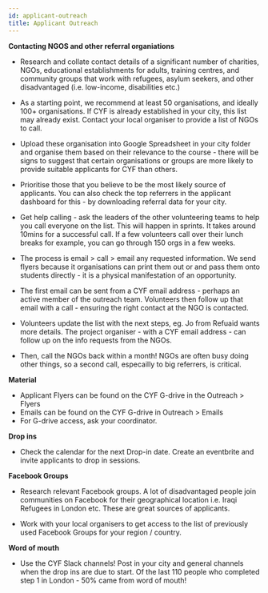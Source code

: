 ```yaml
---
id: applicant-outreach
title: Applicant Outreach
---
```


**Contacting NGOS and other referral organiations**

- Research and collate contact details of a significant number of charities, NGOs, educational establishments for adults, training centres, and community groups that work with refugees, asylum seekers, and other disadvantaged (i.e. low-income, disabilities etc.) 

- As a starting point, we recommend at least 50 organisations, and ideally 100+ organisations. 
If CYF is already established in your city, this list may already exist. Contact your local organiser to provide a list of NGOs to call.

- Upload these organisation into Google Spreadsheet in your city folder and organise them based on their relevance to the course - there will be signs to suggest that certain organisations or groups are more likely to provide suitable applicants for CYF than others. 

- Prioritise those that you believe to be the most likely source of applicants. You can also check the top referrers in the applicant dashboard for this - by downloading referral data for your city. 

- Get help calling - ask the leaders of the other volunteering teams to help you call everyone on the list. This will happen in sprints. It takes around 10mins for a successful call. If a few volunteers call over their lunch breaks for example, you can go through 150 orgs in a few weeks. 

- The process is email > call > email any requested information. We send flyers because it organisations can print them out or and pass them onto students directly - it is a physical manifestation of an opportunity.

- The first email can be sent from a CYF email address - perhaps an active member of the outreach team. Volunteers then follow up that email with a call - ensuring the right contact at the NGO is contacted. 

- Volunteers update the list with the next steps, eg. Jo from Refuaid wants more details. The project organiser - with a CYF email address - can follow up on the info requests from the NGOs.

- Then, call the NGOs back within a month! NGOs are often busy doing other things, so a second call, especailly to big referrers, is critical. 

**Material**
- Applicant Flyers can be found on the CYF G-drive in the Outreach > Flyers
- Emails can be found on the CYF G-drive in Outreach > Emails
- For G-drive access, ask your coordinator. 

**Drop ins**

- Check the calendar for the next Drop-in date. Create an eventbrite and invite applicants to drop in sessions. 

**Facebook Groups**

- Research relevant Facebook groups. A lot of disadvantaged people join communities on Facebook for their geographical location i.e. Iraqi Refugees in London etc. These are great sources of applicants.

- Work with your local organisers to get access to the list of previously used Facebook Groups for your region / country.  

**Word of mouth**

- Use the CYF Slack channels! Post in your city and general channels when the drop ins are due to start. Of the last 110 people who completed step 1 in London - 50% came from word of mouth! 

